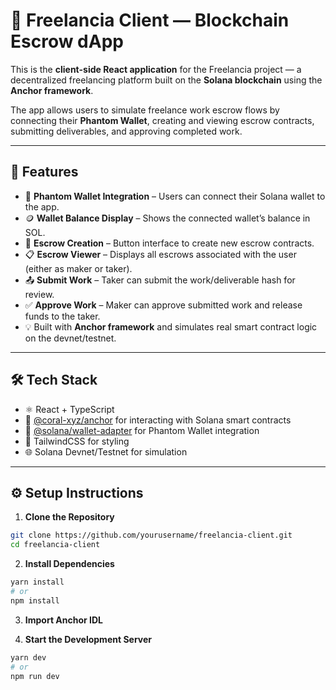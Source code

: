 # 🧾 Freelancia Client — Blockchain Escrow dApp

This is the **client-side React application** for the Freelancia project — a decentralized freelancing platform built on the **Solana blockchain** using the **Anchor framework**.

The app allows users to simulate freelance work escrow flows by connecting their **Phantom Wallet**, creating and viewing escrow contracts, submitting deliverables, and approving completed work.

---

## 🚀 Features

- 🔐 **Phantom Wallet Integration** – Users can connect their Solana wallet to the app.
- 🪙 **Wallet Balance Display** – Shows the connected wallet’s balance in SOL.
- 🧾 **Escrow Creation** – Button interface to create new escrow contracts.
- 📋 **Escrow Viewer** – Displays all escrows associated with the user (either as maker or taker).
- 📤 **Submit Work** – Taker can submit the work/deliverable hash for review.
- ✅ **Approve Work** – Maker can approve submitted work and release funds to the taker.
- 💡 Built with **Anchor framework** and simulates real smart contract logic on the devnet/testnet.

---

## 🛠️ Tech Stack

- ⚛️ React + TypeScript
- 💼 [@coral-xyz/anchor](https://github.com/coral-xyz/anchor) for interacting with Solana smart contracts
- 🦄 [@solana/wallet-adapter](https://github.com/solana-labs/wallet-adapter) for Phantom Wallet integration
- 💅 TailwindCSS for styling
- 🌐 Solana Devnet/Testnet for simulation

---



## ⚙️ Setup Instructions

1. **Clone the Repository**

```bash
git clone https://github.com/yourusername/freelancia-client.git
cd freelancia-client
```

2. **Install Dependencies**
```bash
yarn install
# or
npm install
```

3. **Import Anchor IDL**

4. **Start the Development Server**
```bash
yarn dev
# or
npm run dev
```